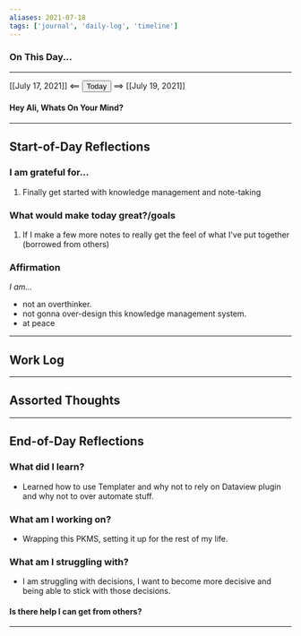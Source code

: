 ```yaml
---
aliases: 2021-07-18
tags: ['journal', 'daily-log', 'timeline']
---
```


### On This Day...
---

[[July 17, 2021]] <== <button class="date_button_today btn btn-secondary">Today</button> ==> [[July 19, 2021]]

#### Hey Ali, Whats On Your Mind? 


---
## Start-of-Day Reflections

### I am grateful for...
1. Finally get started with knowledge management and note-taking

### What would make today great?/goals

1. If I make a few more notes to really get the feel of what I've put together (borrowed from others)

### Affirmation
_I am..._

- not an overthinker.
- not gonna over-design this knowledge management system.
- at peace 

---

## Work Log

---

## Assorted Thoughts

---

## End-of-Day Reflections

### What did I learn?

- Learned how to use Templater and why not to rely on Dataview plugin and why not to over automate stuff.

### What am I working on?

- Wrapping this PKMS, setting it up for the rest of my life.

### What am I struggling with?

- I am struggling with decisions, I want to become more decisive and being able to stick with those decisions.

#### Is there help I can get from others?

---




